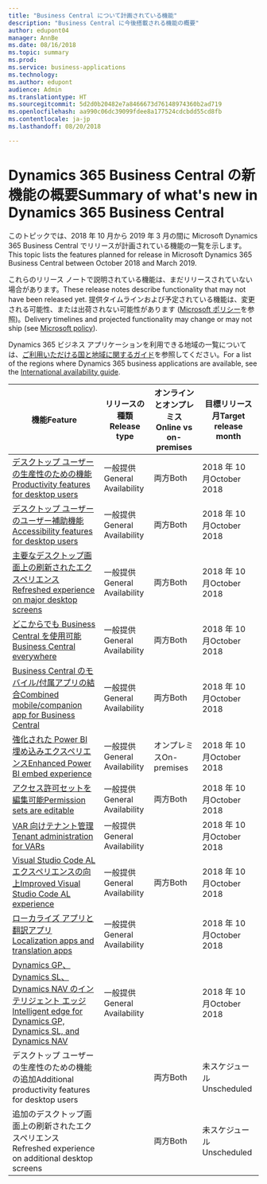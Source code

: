 ```yaml
---
title: "Business Central について計画されている機能"
description: "Business Central に今後搭載される機能の概要"
author: edupont04
manager: AnnBe
ms.date: 08/16/2018
ms.topic: summary
ms.prod: 
ms.service: business-applications
ms.technology: 
ms.author: edupont
audience: Admin
ms.translationtype: HT
ms.sourcegitcommit: 5d2d0b20482e7a8466673d76148974360b2ad719
ms.openlocfilehash: aa990c06dc39099fdee8a177524cdcbdd55cd8fb
ms.contentlocale: ja-jp
ms.lasthandoff: 08/20/2018

---
```

# <a name="summary-of-whats-new-in-dynamics-365-business-central"></a><span data-ttu-id="a95e4-103">Dynamics 365 Business Central の新機能の概要</span><span class="sxs-lookup"><span data-stu-id="a95e4-103">Summary of what's new in Dynamics 365 Business Central</span></span>

<span data-ttu-id="a95e4-104">このトピックでは、2018 年 10 月から 2019 年 3 月の間に Microsoft Dynamics 365 Business Central でリリースが計画されている機能の一覧を示します。</span><span class="sxs-lookup"><span data-stu-id="a95e4-104">This topic lists the features planned for release in Microsoft Dynamics 365 Business Central between October 2018 and March 2019.</span></span>

<span data-ttu-id="a95e4-105">これらのリリース ノートで説明されている機能は、まだリリースされていない場合があります。</span><span class="sxs-lookup"><span data-stu-id="a95e4-105">These release notes describe functionality that may not have been released yet.</span></span> <span data-ttu-id="a95e4-106">提供タイムラインおよび予定されている機能は、変更される可能性、または出荷されない可能性があります ([Microsoft ポリシー](https://go.microsoft.com/fwlink/p/?linkid=2007332)を参照)。</span><span class="sxs-lookup"><span data-stu-id="a95e4-106">Delivery timelines and projected functionality may change or may not ship (see [Microsoft policy](https://go.microsoft.com/fwlink/p/?linkid=2007332)).</span></span>
    
<span data-ttu-id="a95e4-107">Dynamics 365 ビジネス アプリケーションを利用できる地域の一覧については、[ご利用いただける国と地域に関するガイド](https://aka.ms/dynamics_365_international_availability_deck)を参照してください。</span><span class="sxs-lookup"><span data-stu-id="a95e4-107">For a list of the regions where Dynamics 365 business applications are available, see the [International availability guide](https://aka.ms/dynamics_365_international_availability_deck).</span></span> 


| <span data-ttu-id="a95e4-108">機能</span><span class="sxs-lookup"><span data-stu-id="a95e4-108">Feature</span></span> | <span data-ttu-id="a95e4-109">リリースの種類</span><span class="sxs-lookup"><span data-stu-id="a95e4-109">Release type</span></span> | <span data-ttu-id="a95e4-110">オンラインとオンプレミス</span><span class="sxs-lookup"><span data-stu-id="a95e4-110">Online vs on-premises</span></span> |<span data-ttu-id="a95e4-111">目標リリース月</span><span class="sxs-lookup"><span data-stu-id="a95e4-111">Target release month</span></span> |
|------------|----------|--------|--------|
| [<span data-ttu-id="a95e4-112">デスクトップ ユーザーの生産性のための機能</span><span class="sxs-lookup"><span data-stu-id="a95e4-112">Productivity features for desktop users</span></span>](high-productivity-user-experience.md) | <span data-ttu-id="a95e4-113">一般提供</span><span class="sxs-lookup"><span data-stu-id="a95e4-113">General Availability</span></span> | <span data-ttu-id="a95e4-114">両方</span><span class="sxs-lookup"><span data-stu-id="a95e4-114">Both</span></span> |<span data-ttu-id="a95e4-115">2018 年 10 月</span><span class="sxs-lookup"><span data-stu-id="a95e4-115">October 2018</span></span>  |
| [<span data-ttu-id="a95e4-116">デスクトップ ユーザーのユーザー補助機能</span><span class="sxs-lookup"><span data-stu-id="a95e4-116">Accessibility features for desktop users</span></span>](/business-applications-release-notes/october18/dynamics365-business-central/high-productivity-user-experience#accessibility) |  <span data-ttu-id="a95e4-117">一般提供</span><span class="sxs-lookup"><span data-stu-id="a95e4-117">General Availability</span></span> | <span data-ttu-id="a95e4-118">両方</span><span class="sxs-lookup"><span data-stu-id="a95e4-118">Both</span></span>   |<span data-ttu-id="a95e4-119">2018 年 10 月</span><span class="sxs-lookup"><span data-stu-id="a95e4-119">October 2018</span></span>  |
| [<span data-ttu-id="a95e4-120">主要なデスクトップ画面上の刷新されたエクスペリエンス</span><span class="sxs-lookup"><span data-stu-id="a95e4-120">Refreshed experience on major desktop screens</span></span>](/business-applications-release-notes/october18/dynamics365-business-central/high-productivity-user-experience#refreshed-desktop-experience) |  <span data-ttu-id="a95e4-121">一般提供</span><span class="sxs-lookup"><span data-stu-id="a95e4-121">General Availability</span></span> | <span data-ttu-id="a95e4-122">両方</span><span class="sxs-lookup"><span data-stu-id="a95e4-122">Both</span></span> | <span data-ttu-id="a95e4-123">2018 年 10 月</span><span class="sxs-lookup"><span data-stu-id="a95e4-123">October 2018</span></span>  |
| [<span data-ttu-id="a95e4-124">どこからでも Business Central を使用可能</span><span class="sxs-lookup"><span data-stu-id="a95e4-124">Business Central everywhere</span></span>](business-central-everywhere.md)|  <span data-ttu-id="a95e4-125">一般提供</span><span class="sxs-lookup"><span data-stu-id="a95e4-125">General Availability</span></span>  | <span data-ttu-id="a95e4-126">両方</span><span class="sxs-lookup"><span data-stu-id="a95e4-126">Both</span></span> |<span data-ttu-id="a95e4-127">2018 年 10 月</span><span class="sxs-lookup"><span data-stu-id="a95e4-127">October 2018</span></span>  |
| [<span data-ttu-id="a95e4-128">Business Central のモバイル/付属アプリの結合</span><span class="sxs-lookup"><span data-stu-id="a95e4-128">Combined mobile/companion app for Business Central</span></span>](/business-applications-release-notes/october18/dynamics365-business-central/high-productivity-user-experience#access-from-anywhere) |  <span data-ttu-id="a95e4-129">一般提供</span><span class="sxs-lookup"><span data-stu-id="a95e4-129">General Availability</span></span> | <span data-ttu-id="a95e4-130">両方</span><span class="sxs-lookup"><span data-stu-id="a95e4-130">Both</span></span> |<span data-ttu-id="a95e4-131">2018 年 10 月</span><span class="sxs-lookup"><span data-stu-id="a95e4-131">October 2018</span></span>    |
| [<span data-ttu-id="a95e4-132">強化された Power BI 埋め込みエクスペリエンス</span><span class="sxs-lookup"><span data-stu-id="a95e4-132">Enhanced Power BI embed experience</span></span>](enhanced-power-bi-embed-experience.md)  | <span data-ttu-id="a95e4-133">一般提供</span><span class="sxs-lookup"><span data-stu-id="a95e4-133">General Availability</span></span>    | <span data-ttu-id="a95e4-134">オンプレミス</span><span class="sxs-lookup"><span data-stu-id="a95e4-134">On-premises</span></span> |<span data-ttu-id="a95e4-135">2018 年 10 月</span><span class="sxs-lookup"><span data-stu-id="a95e4-135">October 2018</span></span>   |
| [<span data-ttu-id="a95e4-136">アクセス許可セットを編集可能</span><span class="sxs-lookup"><span data-stu-id="a95e4-136">Permission sets are editable</span></span>](editablepermissionsets.md)  | <span data-ttu-id="a95e4-137">一般提供</span><span class="sxs-lookup"><span data-stu-id="a95e4-137">General Availability</span></span>    | <span data-ttu-id="a95e4-138">両方</span><span class="sxs-lookup"><span data-stu-id="a95e4-138">Both</span></span> |<span data-ttu-id="a95e4-139">2018 年 10 月</span><span class="sxs-lookup"><span data-stu-id="a95e4-139">October 2018</span></span>   |
| [<span data-ttu-id="a95e4-140">VAR 向けテナント管理</span><span class="sxs-lookup"><span data-stu-id="a95e4-140">Tenant administration for VARs</span></span>](var-tenant-administration.md)  | <span data-ttu-id="a95e4-141">一般提供</span><span class="sxs-lookup"><span data-stu-id="a95e4-141">General Availability</span></span>    |      |<span data-ttu-id="a95e4-142">2018 年 10 月</span><span class="sxs-lookup"><span data-stu-id="a95e4-142">October 2018</span></span>   |
| [<span data-ttu-id="a95e4-143">Visual Studio Code AL エクスペリエンスの向上</span><span class="sxs-lookup"><span data-stu-id="a95e4-143">Improved Visual Studio Code AL experience</span></span>](visual-studio-code-improvements.md)  | <span data-ttu-id="a95e4-144">一般提供</span><span class="sxs-lookup"><span data-stu-id="a95e4-144">General Availability</span></span>    |<span data-ttu-id="a95e4-145">両方</span><span class="sxs-lookup"><span data-stu-id="a95e4-145">Both</span></span>|<span data-ttu-id="a95e4-146">2018 年 10 月</span><span class="sxs-lookup"><span data-stu-id="a95e4-146">October 2018</span></span>   |
| [<span data-ttu-id="a95e4-147">ローカライズ アプリと翻訳アプリ</span><span class="sxs-lookup"><span data-stu-id="a95e4-147">Localization apps and translation apps</span></span>](localization.md)      |  <span data-ttu-id="a95e4-148">一般提供</span><span class="sxs-lookup"><span data-stu-id="a95e4-148">General Availability</span></span>  |       |<span data-ttu-id="a95e4-149">2018 年 10 月</span><span class="sxs-lookup"><span data-stu-id="a95e4-149">October 2018</span></span>   |
| [<span data-ttu-id="a95e4-150">Dynamics GP、Dynamics SL、Dynamics NAV のインテリジェント エッジ</span><span class="sxs-lookup"><span data-stu-id="a95e4-150">Intelligent edge for Dynamics GP, Dynamics SL, and Dynamics NAV</span></span>](dynamics-intelligent-edge.md)   | <span data-ttu-id="a95e4-151">一般提供</span><span class="sxs-lookup"><span data-stu-id="a95e4-151">General Availability</span></span>  |       |<span data-ttu-id="a95e4-152">2018 年 10 月</span><span class="sxs-lookup"><span data-stu-id="a95e4-152">October 2018</span></span>|
| <span data-ttu-id="a95e4-153">デスクトップ ユーザーの生産性のための機能の追加</span><span class="sxs-lookup"><span data-stu-id="a95e4-153">Additional productivity features for desktop users</span></span> |     | <span data-ttu-id="a95e4-154">両方</span><span class="sxs-lookup"><span data-stu-id="a95e4-154">Both</span></span> |<span data-ttu-id="a95e4-155">未スケジュール</span><span class="sxs-lookup"><span data-stu-id="a95e4-155">Unscheduled</span></span> |
| <span data-ttu-id="a95e4-156">追加のデスクトップ画面上の刷新されたエクスペリエンス</span><span class="sxs-lookup"><span data-stu-id="a95e4-156">Refreshed experience on additional desktop screens</span></span> |     | <span data-ttu-id="a95e4-157">両方</span><span class="sxs-lookup"><span data-stu-id="a95e4-157">Both</span></span> |<span data-ttu-id="a95e4-158">未スケジュール</span><span class="sxs-lookup"><span data-stu-id="a95e4-158">Unscheduled</span></span> |

